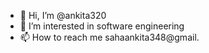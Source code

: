 - 👋 Hi, I’m @ankita320
- 👀 I’m interested in software engineering
- 📫 How to reach me sahaankita348@gmail.

<!---
ankita320/ankita320 is a ✨ special ✨ repository because its `README.md` (this file) appears on your GitHub profile.
You can click the Preview link to take a look at your changes.
--->
